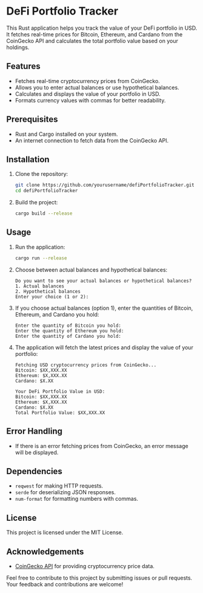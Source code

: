 # DeFi Portfolio Tracker

This Rust application helps you track the value of your DeFi portfolio in USD. It fetches real-time prices for Bitcoin, Ethereum, and Cardano from the CoinGecko API and calculates the total portfolio value based on your holdings.

## Features

- Fetches real-time cryptocurrency prices from CoinGecko.
- Allows you to enter actual balances or use hypothetical balances.
- Calculates and displays the value of your portfolio in USD.
- Formats currency values with commas for better readability.

## Prerequisites

- Rust and Cargo installed on your system.
- An internet connection to fetch data from the CoinGecko API.

## Installation

1. Clone the repository:

    ```sh
    git clone https://github.com/yourusername/defiPortfolioTracker.git
    cd defiPortfolioTracker
    ```

2. Build the project:

    ```sh
    cargo build --release
    ```

## Usage

1. Run the application:

    ```sh
    cargo run --release
    ```

2. Choose between actual balances and hypothetical balances:

    ```plaintext
    Do you want to see your actual balances or hypothetical balances?
    1. Actual balances
    2. Hypothetical balances
    Enter your choice (1 or 2):
    ```

3. If you choose actual balances (option 1), enter the quantities of Bitcoin, Ethereum, and Cardano you hold:

    ```plaintext
    Enter the quantity of Bitcoin you hold:
    Enter the quantity of Ethereum you hold:
    Enter the quantity of Cardano you hold:
    ```

4. The application will fetch the latest prices and display the value of your portfolio:

    ```plaintext
    Fetching USD cryptocurrency prices from CoinGecko...
    Bitcoin: $XX,XXX.XX
    Ethereum: $X,XXX.XX
    Cardano: $X.XX

    Your DeFi Portfolio Value in USD:
    Bitcoin: $XX,XXX.XX
    Ethereum: $X,XXX.XX
    Cardano: $X.XX
    Total Portfolio Value: $XX,XXX.XX
    ```

## Error Handling

- If there is an error fetching prices from CoinGecko, an error message will be displayed.

## Dependencies

- `reqwest` for making HTTP requests.
- `serde` for deserializing JSON responses.
- `num-format` for formatting numbers with commas.

## License

This project is licensed under the MIT License.

## Acknowledgements

- [CoinGecko API](https://www.coingecko.com/en/api) for providing cryptocurrency price data.

Feel free to contribute to this project by submitting issues or pull requests. Your feedback and contributions are welcome!